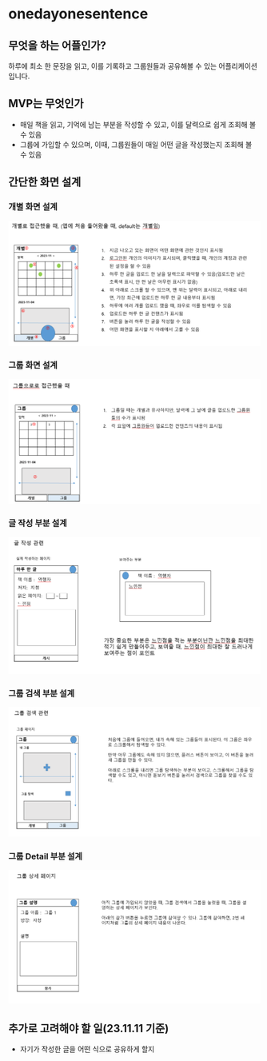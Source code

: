 # onedayonesentence

## 무엇을 하는 어플인가?

하루에 최소 한 문장을 읽고, 이를 기록하고 그룹원들과 공유해볼 수 있는 어플리케이션입니다.

## MVP는 무엇인가

- 매일 책을 읽고, 기억에 남는 부분을 작성할 수 있고, 이를 달력으로 쉽게 조회해 볼 수 있음
- 그룹에 가입할 수 있으며, 이때, 그룹원들이 매일 어떤 글을 작성했는지 조회해 볼 수 있음

## 간단한 화면 설계

### 개별 화면 설계

<img src="./img/individual.png">

### 그룹 화면 설계

<img src="./img/group.png">

### 글 작성 부분 설계

<img src="./img/writingpng.png">

### 그룹 검색 부분 설계

<img src="./img/groupSearch.png">

### 그룹 Detail 부분 설계

<img src="./img/groupDetail.png">

## 추가로 고려해야 할 일(23.11.11 기준)

- 자기가 작성한 글을 어떤 식으로 공유하게 할지

